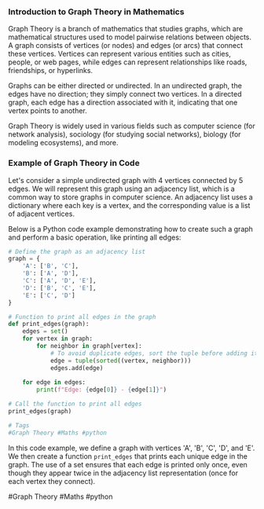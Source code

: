 ### Introduction to Graph Theory in Mathematics

Graph Theory is a branch of mathematics that studies graphs, which are mathematical structures used to model pairwise relations between objects. A graph consists of vertices (or nodes) and edges (or arcs) that connect these vertices. Vertices can represent various entities such as cities, people, or web pages, while edges can represent relationships like roads, friendships, or hyperlinks.

Graphs can be either directed or undirected. In an undirected graph, the edges have no direction; they simply connect two vertices. In a directed graph, each edge has a direction associated with it, indicating that one vertex points to another.

Graph Theory is widely used in various fields such as computer science (for network analysis), sociology (for studying social networks), biology (for modeling ecosystems), and more.

### Example of Graph Theory in Code

Let's consider a simple undirected graph with 4 vertices connected by 5 edges. We will represent this graph using an adjacency list, which is a common way to store graphs in computer science. An adjacency list uses a dictionary where each key is a vertex, and the corresponding value is a list of adjacent vertices.

Below is a Python code example demonstrating how to create such a graph and perform a basic operation, like printing all edges:

```python
# Define the graph as an adjacency list
graph = {
    'A': ['B', 'C'],
    'B': ['A', 'D'],
    'C': ['A', 'D', 'E'],
    'D': ['B', 'C', 'E'],
    'E': ['C', 'D']
}

# Function to print all edges in the graph
def print_edges(graph):
    edges = set()
    for vertex in graph:
        for neighbor in graph[vertex]:
            # To avoid duplicate edges, sort the tuple before adding it to the set
            edge = tuple(sorted((vertex, neighbor)))
            edges.add(edge)
    
    for edge in edges:
        print(f"Edge: {edge[0]} - {edge[1]}")

# Call the function to print all edges
print_edges(graph)

# Tags
#Graph Theory #Maths #python
```

In this code example, we define a graph with vertices 'A', 'B', 'C', 'D', and 'E'. We then create a function `print_edges` that prints each unique edge in the graph. The use of a set ensures that each edge is printed only once, even though they appear twice in the adjacency list representation (once for each vertex they connect).

#Graph Theory #Maths #python